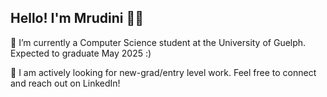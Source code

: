 ## Hello! I'm Mrudini 👋🏼

🌱 I’m currently a Computer Science student at the University of Guelph. Expected to graduate May 2025 :)

💼 I am actively looking for new-grad/entry level work. Feel free to connect and reach out on LinkedIn!
